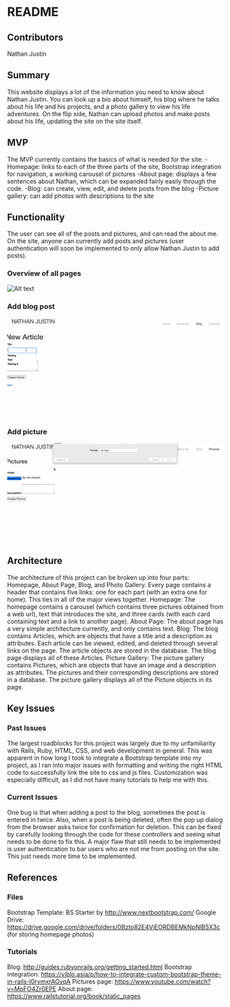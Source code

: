 # README

## Contributors
Nathan Justin

## Summary
This website displays a lot of the information you need to know about Nathan Justin. You can look up a bio about himself, his blog where he talks about his life and his projects, and a photo gallery to view his life adventures. On the flip side, Nathan can upload photos and make posts about his life, updating the site on the site itself.

## MVP
The MVP currently contains the basics of what is needed for the site:
-Homepage: links to each of the three parts of the site, Bootstrap integration for navigation, a working carousel of pictures
-About page: displays a few sentences about Nathan, which can be expanded fairly easily through the code.
-Blog: can create, view, edit, and delete posts from the blog
-Picture gallery: can add photos with descriptions to the site

## Functionality
The user can see all of the posts and pictures, and can read the about me.
On the site, anyone can currently add posts and pictures (user authentication will soon be implemented to only allow Nathan Justin to add posts).
### Overview of all pages
![Alt text](https://github.com/nathanljustin/mypersonalsite/blob/master/gifs/Overview.gif "Tour of website")

### Add blog post
![Alt text](https://github.com/nathanljustin/mypersonalsite/blob/master/gifs/Blog.gif "Adding a blog post")

### Add picture
![Alt text](https://github.com/nathanljustin/mypersonalsite/blob/master/gifs/Pictures.gif "Adding a picture")

## Architecture
The architecture of this project can be broken up into four parts: Homepage, About Page, Blog, and Photo Gallery.
Every page contains a header that contains five links: one for each part (with an extra one for home). This ties in all of the major views together.
Homepage: The homepage contains a carousel (which contains three pictures obtained from a web url), text that introduces the site, and three cards (with each card containing text and a link to another page).
About Page: The about page has a very simple architecture currently, and only contains text.
Blog: The blog contains Articles, which are objects that have a title and a description as attributes. Each article can be viewed, edited, and deleted through several links on the page. The article objects are stored in the database. The blog page displays all of these Articles.
Picture Gallery: The picture gallery contains Pictures, which are objects that have an image and a description as attributes. The pictures and their corresponding descriptions are stored in a database. The picture gallery displays all of the Picture objects in its page.

## Key Issues
### Past Issues
The largest roadblocks for this project was largely due to my unfamiliarity with Rails, Ruby, HTML, CSS, and web development in general. This was apparent in how long I took to integrate a Bootstrap template into my project, as I ran into major issues with formatting and writing the right HTML code to successfully link the site to css and js files. Customization was especially difficult, as I did not have many tutorials to help me with this.

### Current Issues
One bug is that when adding a post to the blog, sometimes the post is entered in twice. Also, when a post is being deleted, often the pop up dialog from the browser asks twice for confirmation for deletion. This can be fixed by carefully looking through the code for these controllers and seeing what needs to be done to fix this.
A major flaw that still needs to be implemented is user authentication to bar users who are not me from posting on the site. This just needs more time to be implemented.

## References
### Files
Bootstrap Template: BS Starter by http://www.nextbootstrap.com/
Google Drive: https://drive.google.com/drive/folders/0Bzto82E4VjEORDBEMkNpNlB5X3c (for storing homepage photos)
### Tutorials
Blog: http://guides.rubyonrails.org/getting_started.html
Bootstrap integration: https://viblo.asia/p/how-to-integrate-custom-bootstrap-theme-in-rails-l0rvmxrAGyqA
Pictures page: https://www.youtube.com/watch?v=MpFO4Zr0EPE
About page: https://www.railstutorial.org/book/static_pages
